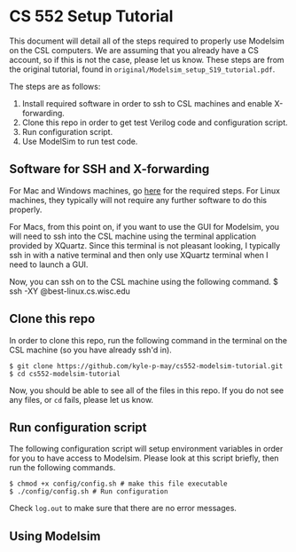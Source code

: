 # CS 552 Setup Tutorial
This document will detail all of the steps required to properly use Modelsim on the CSL computers. We are assuming that you already have a CS account, so if this is not the case, please let us know.
These steps are from the original tutorial, found in `original/Modelsim_setup_S19_tutorial.pdf`.

The steps are as follows:
1. Install required software in order to ssh to CSL machines and enable X-forwarding.
2. Clone this repo in order to get test Verilog code and configuration script.
3. Run configuration script.
4. Use ModelSim to run test code.

## Software for SSH and X-forwarding
For Mac and Windows machines, go [here](https://sites.google.com/wisc.edu/modelsim-x-forwarding) for the required steps. For Linux machines, they typically will not require any further software to do this properly.

For Macs, from this point on, if you want to use the GUI for Modelsim, you will need to ssh into the CSL machine using the terminal application provided by XQuartz. Since this terminal is not pleasant looking, I typically ssh in with a native terminal and then only use XQuartz terminal when I need to launch a GUI.

Now, you can ssh on to the CSL machine using the following command.
    $ ssh -XY <CS username>@best-linux.cs.wisc.edu

## Clone this repo
In order to clone this repo, run the following command in the terminal on the CSL machine (so you have already ssh'd in).

    $ git clone https://github.com/kyle-p-may/cs552-modelsim-tutorial.git 
    $ cd cs552-modelsim-tutorial

Now, you should be able to see all of the files in this repo. If you do not see any files, or `cd` fails, please let us know.

## Run configuration script
The following configuration script will setup environment variables in order for you to have access to Modelsim. Please look at this script briefly, then run the following commands.

    $ chmod +x config/config.sh # make this file executable
    $ ./config/config.sh # Run configuration

Check `log.out` to make sure that there are no error messages.

## Using Modelsim
